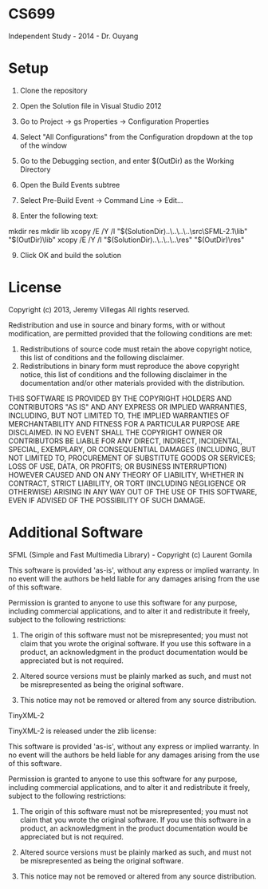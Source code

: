 CS699
=====

Independent Study - 2014 - Dr. Ouyang

Setup
=====

1. Clone the repository

2. Open the Solution file in Visual Studio 2012

3. Go to Project -> gs Properties -> Configuration Properties

4. Select "All Configurations" from the Configuration dropdown at the top of the window

5. Go to the Debugging section, and enter $(OutDir) as the Working Directory

6. Open the Build Events subtree

7. Select Pre-Build Event -> Command Line -> Edit...

8. Enter the following text:

mkdir res
mkdir lib
xcopy /E /Y /I "$(SolutionDir)..\..\..\..\src\SFML-2.1\lib" "$(OutDir)\lib"
xcopy /E /Y /I "$(SolutionDir)..\..\..\..\res" "$(OutDir)\res"

9. Click OK and build the solution



License
=======

Copyright (c) 2013, Jeremy Villegas
All rights reserved.

Redistribution and use in source and binary forms, with or without
modification, are permitted provided that the following conditions are met: 

1. Redistributions of source code must retain the above copyright notice, this
   list of conditions and the following disclaimer. 
2. Redistributions in binary form must reproduce the above copyright notice,
   this list of conditions and the following disclaimer in the documentation
   and/or other materials provided with the distribution. 

THIS SOFTWARE IS PROVIDED BY THE COPYRIGHT HOLDERS AND CONTRIBUTORS "AS IS" AND
ANY EXPRESS OR IMPLIED WARRANTIES, INCLUDING, BUT NOT LIMITED TO, THE IMPLIED
WARRANTIES OF MERCHANTABILITY AND FITNESS FOR A PARTICULAR PURPOSE ARE
DISCLAIMED. IN NO EVENT SHALL THE COPYRIGHT OWNER OR CONTRIBUTORS BE LIABLE FOR
ANY DIRECT, INDIRECT, INCIDENTAL, SPECIAL, EXEMPLARY, OR CONSEQUENTIAL DAMAGES
(INCLUDING, BUT NOT LIMITED TO, PROCUREMENT OF SUBSTITUTE GOODS OR SERVICES;
LOSS OF USE, DATA, OR PROFITS; OR BUSINESS INTERRUPTION) HOWEVER CAUSED AND
ON ANY THEORY OF LIABILITY, WHETHER IN CONTRACT, STRICT LIABILITY, OR TORT
(INCLUDING NEGLIGENCE OR OTHERWISE) ARISING IN ANY WAY OUT OF THE USE OF THIS
SOFTWARE, EVEN IF ADVISED OF THE POSSIBILITY OF SUCH DAMAGE.

Additional Software
===================

SFML (Simple and Fast Multimedia Library) - Copyright (c) Laurent Gomila

This software is provided 'as-is', without any express or implied warranty.
In no event will the authors be held liable for any damages arising from
the use of this software.

Permission is granted to anyone to use this software for any purpose,
including commercial applications, and to alter it and redistribute it
freely, subject to the following restrictions:

1. The origin of this software must not be misrepresented; you must not claim
   that you wrote the original software. If you use this software in a product,
   an acknowledgment in the product documentation would be appreciated but is
   not required.

2. Altered source versions must be plainly marked as such, and must not be
   misrepresented as being the original software.

3. This notice may not be removed or altered from any source distribution.

TinyXML-2

TinyXML-2 is released under the zlib license:

This software is provided 'as-is', without any express or implied 
warranty. In no event will the authors be held liable for any 
damages arising from the use of this software.

Permission is granted to anyone to use this software for any 
purpose, including commercial applications, and to alter it and 
redistribute it freely, subject to the following restrictions:

1. The origin of this software must not be misrepresented; you must 
not claim that you wrote the original software. If you use this 
software in a product, an acknowledgment in the product documentation 
would be appreciated but is not required.

2. Altered source versions must be plainly marked as such, and 
must not be misrepresented as being the original software.

3. This notice may not be removed or altered from any source 
distribution.
